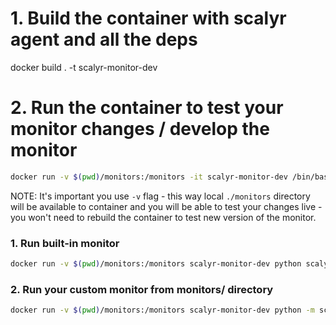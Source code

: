 # 1. Build the container with scalyr agent and all the deps
docker build . -t scalyr-monitor-dev

# 2. Run the container to test your monitor changes / develop the monitor

```bash
docker run -v $(pwd)/monitors:/monitors -it scalyr-monitor-dev /bin/bash
```

NOTE: It's important you use ``-v`` flag - this way local ``./monitors`` directory will be available to container and you will be able to test your changes live - you won't need to rebuild the container to test new version of the monitor.


### 1. Run built-in monitor

```bash
docker run -v $(pwd)/monitors:/monitors scalyr-monitor-dev python scalyr_agent.builtin_monitors.test_monitor -c '{"gauss_mean": 0.5}'
```

### 2. Run your custom monitor from monitors/ directory

```bash
docker run -v $(pwd)/monitors:/monitors scalyr-monitor-dev python -m scalyr_agent.run_monitor monitors.test_monitor -c '{"gauss_mean": 0.5}'
```

